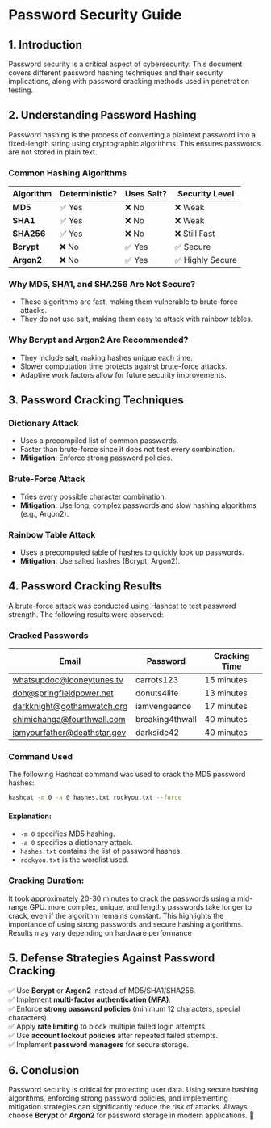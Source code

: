 # Password Security Guide

## 1. Introduction

Password security is a critical aspect of cybersecurity. This document covers different password hashing techniques and their security implications, along with password cracking methods used in penetration testing.

## 2. Understanding Password Hashing

Password hashing is the process of converting a plaintext password into a fixed-length string using cryptographic algorithms. This ensures passwords are not stored in plain text.

### Common Hashing Algorithms

| Algorithm | Deterministic? | Uses Salt? | Security Level |
|-----------|--------------|-----------|---------------|
| **MD5** | ✅ Yes | ❌ No | ❌ Weak |
| **SHA1** | ✅ Yes | ❌ No | ❌ Weak |
| **SHA256** | ✅ Yes | ❌ No | ❌ Still Fast |
| **Bcrypt** | ❌ No | ✅ Yes | ✅ Secure |
| **Argon2** | ❌ No | ✅ Yes | ✅ Highly Secure |

### Why MD5, SHA1, and SHA256 Are Not Secure?

- These algorithms are fast, making them vulnerable to brute-force attacks.
- They do not use salt, making them easy to attack with rainbow tables.

### Why Bcrypt and Argon2 Are Recommended?

- They include salt, making hashes unique each time.
- Slower computation time protects against brute-force attacks.
- Adaptive work factors allow for future security improvements.

## 3. Password Cracking Techniques

### Dictionary Attack

- Uses a precompiled list of common passwords.
- Faster than brute-force since it does not test every combination.
- **Mitigation**: Enforce strong password policies.

### Brute-Force Attack

- Tries every possible character combination.
- **Mitigation**: Use long, complex passwords and slow hashing algorithms (e.g., Argon2).

### Rainbow Table Attack

- Uses a precomputed table of hashes to quickly look up passwords.
- **Mitigation**: Use salted hashes (Bcrypt, Argon2).

## 4. Password Cracking Results

A brute-force attack was conducted using Hashcat to test password strength. The following results were observed:

### Cracked Passwords

| Email | Password | Cracking Time |
|----------------------------|---------------|----------------|
| whatsupdoc@looneytunes.tv | carrots123 | 15 minutes |
| doh@springfieldpower.net | donuts4life | 13 minutes |
| darkknight@gothamwatch.org | iamvengeance | 17 minutes |
| chimichanga@fourthwall.com | breaking4thwall | 40 minutes |
| iamyourfather@deathstar.gov | darkside42 | 40 minutes |

### Command Used

The following Hashcat command was used to crack the MD5 password hashes:

```sh
hashcat -m 0 -a 0 hashes.txt rockyou.txt --force
```

#### Explanation:

- `-m 0` specifies MD5 hashing.
- `-a 0` specifies a dictionary attack.
- `hashes.txt` contains the list of password hashes.
- `rockyou.txt` is the wordlist used.

### Cracking Duration:
It took approximately 20-30 minutes to crack the passwords using a mid-range GPU. more complex, unique, and lengthy passwords take longer to crack, even if the algorithm remains constant. This highlights the importance of using strong passwords and secure hashing algorithms. Results may vary depending on hardware performance

## 5. Defense Strategies Against Password Cracking

✅ Use **Bcrypt** or **Argon2** instead of MD5/SHA1/SHA256.  
✅ Implement **multi-factor authentication (MFA)**.  
✅ Enforce **strong password policies** (minimum 12 characters, special characters).  
✅ Apply **rate limiting** to block multiple failed login attempts.  
✅ Use **account lockout policies** after repeated failed attempts.  
✅ Implement **password managers** for secure storage.  

## 6. Conclusion

Password security is critical for protecting user data. Using secure hashing algorithms, enforcing strong password policies, and implementing mitigation strategies can significantly reduce the risk of attacks. Always choose **Bcrypt** or **Argon2** for password storage in modern applications. 🚀
